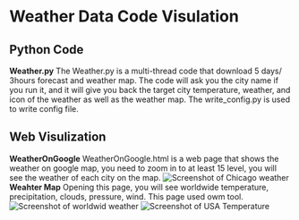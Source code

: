 # Weather Data Code Visulation
## Python Code
**Weather.py**
The Weather.py is a multi-thread code that download 5 days/ 3hours forecast and weather map. The code will ask you the city name if you run it, and it will give you back the target city temperature, weather, and icon of the weather as well as the weather map.
The write_config.py is used to write config file.

## Web Visulization
**WeatherOnGoogle**
WeatherOnGoogle.html is a web page that shows the weather on google map, you need to zoom in to at least 15 level, you will see the weather of each city on the map.
![Screenshot of Chicago weather](https://github.com/KevinLin1016/Code-Practice/tree/master/Weather%20Focast/img/weather_on_Google_map.png)
**Weahter Map**
Opening this page, you will see worldwide temperature, precipitation, clouds, pressure, wind. This page used owm tool.
![Screenshot of worldwid weather](https://github.com/KevinLin1016/Code-Practice/tree/master/Weather%20Focast/img/Precipitation-worldwide.png)
![Screenshot of USA Temperature](https://github.com/KevinLin1016/Code-Practice/tree/master/Weather%20Focast/img/Temp_USA.png)
